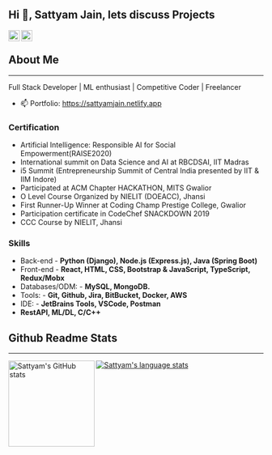 ## Hi 👋, Sattyam Jain, lets discuss Projects

<a href="https://www.linkedin.com/in/sattyamjain/">
  <img align="left" alt="Samkit's Linkdein" width="22px" src="https://cdn.jsdelivr.net/npm/simple-icons@v3/icons/linkedin.svg" />
</a>
<a href="https://twitter.com/Sattyamjjain">
  <img align="left" alt="Samkit's Twitter" width="22px" src="https://cdn.jsdelivr.net/npm/simple-icons@v3/icons/twitter.svg" />
</a>
&nbsp;

## About Me ##
----------------------------------------------------------------------------------------------------------------------------
Full Stack Developer | ML enthusiast | Competitive Coder | Freelancer

- 📫 Portfolio: https://sattyamjain.netlify.app

### Certification ###
- Artificial Intelligence: Responsible AI for Social Empowerment(RAISE2020)
- International summit on Data Science and AI at RBCDSAI, IIT Madras
- i5 Summit (Entrepreneurship Summit of Central India presented by IIT & IIM Indore)
- Participated at ACM Chapter HACKATHON, MITS Gwalior
- O Level Course Organized by NIELIT (DOEACC), Jhansi
- First Runner-Up Winner at Coding Champ Prestige College, Gwalior
- Participation certificate in CodeChef SNACKDOWN 2019
- CCC Course by NIELIT, Jhansi

### Skills ###
- Back-end  - **Python (Django), Node.js (Express.js), Java (Spring Boot)**
- Front-end - **React, HTML, CSS, Bootstrap & JavaScript, TypeScript, Redux/Mobx**
- Databases/ODM: - **MySQL, MongoDB.**
- Tools: - **Git, Github, Jira, BitBucket, Docker, AWS**
- IDE: - **JetBrains Tools, VSCode, Postman**
- **RestAPI, ML/DL, C/C++**

## Github Readme Stats ##
----------------------------------------------------------------------------------------------------------------------------
<a href="https://profile-summary-for-github.com/user/sattyamjjain">
  <img align="left" height="170px" src="https://github-readme-stats.vercel.app/api?username=sattyamjjain&show_icons=true&line_height=27&count_private=true&include_all_commits=true" alt="Sattyam's GitHub stats"/>
  <img src="https://github-readme-stats.vercel.app/api/top-langs/?username=sattyamjjain&hide_langs_below=5&layout=compact" alt="Sattyam's language stats"/>
</a>
